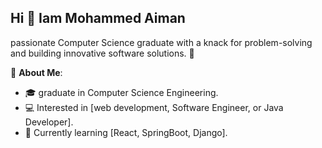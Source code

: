 ## Hi 👋 Iam Mohammed Aiman

passionate Computer Science graduate with a knack for problem-solving and building innovative software solutions. 🚀

🌟 **About Me**:
- 🎓 graduate in Computer Science Engineering.
- 💻 Interested in [web development, Software Engineer, or Java Developer].
- 🌱 Currently learning [React, SpringBoot, Django].

